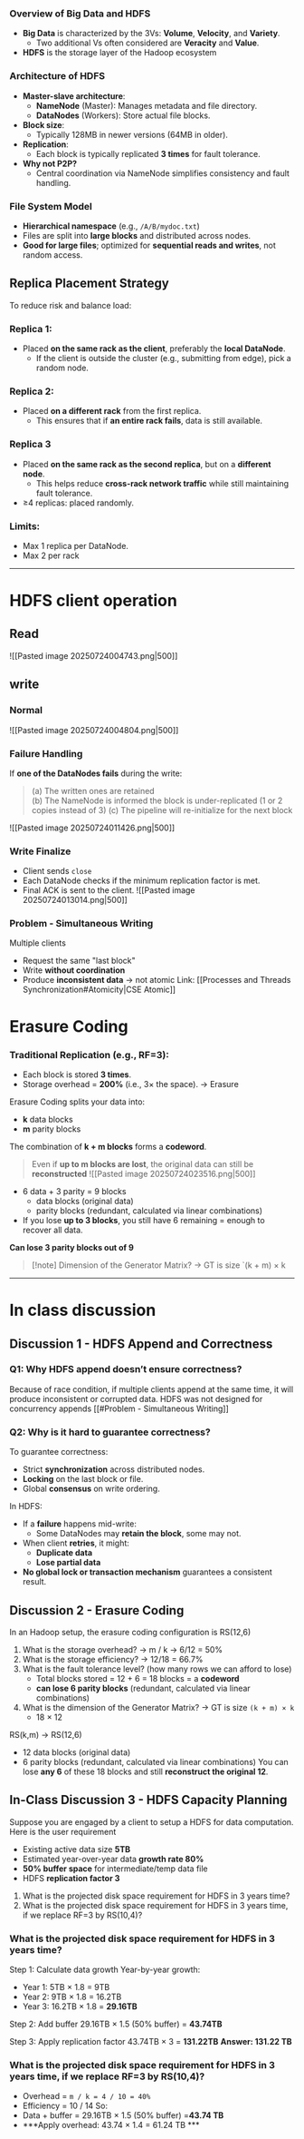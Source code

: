 
### **Overview of Big Data and HDFS**
- **Big Data** is characterized by the 3Vs: **Volume**, **Velocity**, and **Variety**. 
	- Two additional Vs often considered are **Veracity** and **Value**.
- **HDFS** is the storage layer of the Hadoop ecosystem

### **Architecture of HDFS**
- **Master-slave architecture**:
    - **NameNode** (Master): Manages metadata and file directory.
    - **DataNodes** (Workers): Store actual file blocks.
- **Block size**:
    - Typically 128MB in newer versions (64MB in older).
- **Replication**:
    - Each block is typically replicated **3 times** for fault tolerance.
- **Why not P2P?**
    - Central coordination via NameNode simplifies consistency and fault handling.

### **File System Model**
- **Hierarchical namespace** (e.g., `/A/B/mydoc.txt`)
- Files are split into **large blocks** and distributed across nodes.
- **Good for large files**; optimized for **sequential reads and writes**, not random access.

## **Replica Placement Strategy**
To reduce risk and balance load:
### Replica 1:
- Placed **on the same rack as the client**, preferably the **local DataNode**.
    - If the client is outside the cluster (e.g., submitting from edge), pick a random node.
### Replica 2:
- Placed **on a different rack** from the first replica.
    - This ensures that if **an entire rack fails**, data is still available.
### Replica 3
- Placed **on the same rack as the second replica**, but on a **different node**.
    - This helps reduce **cross-rack network traffic** while still maintaining fault tolerance.
- ≥4 replicas: placed randomly.
### Limits:
- Max 1 replica per DataNode.
- Max 2 per rack
---
# HDFS client operation

## Read
![[Pasted image 20250724004743.png|500]]
## write

### Normal
![[Pasted image 20250724004804.png|500]]
### Failure Handling
If **one of the DataNodes fails** during the write:
> (a) The written ones are retained  
> (b) The NameNode is informed the block is under-replicated (1 or 2 copies instead of 3) 
> (c) The pipeline will re-initialize for the next block

![[Pasted image 20250724011426.png|500]]
### Write Finalize
- Client sends `close`
- Each DataNode checks if the minimum replication factor is met.
- Final ACK is sent to the client.
![[Pasted image 20250724013014.png|500]]
### Problem - Simultaneous Writing
Multiple clients
- Request the same "last block"
- Write **without coordination**
- Produce **inconsistent data**
-> not atomic 
Link: [[Processes and Threads Synchronization#Atomicity|CSE Atomic]]
# Erasure Coding

### Traditional Replication (e.g., RF=3):
- Each block is stored **3 times**.
- Storage overhead = **200%** (i.e., 3× the space).
-> Erasure

Erasure Coding splits your data into:
- **k** data blocks
- **m** parity blocks

The combination of **k + m blocks** forms a **codeword**.
> Even if **up to m blocks are lost**, the original data can still be **reconstructed**
![[Pasted image 20250724023516.png|500]]
- 6 data + 3 parity = 9 blocks 
	- data blocks (original data)
	- parity blocks (redundant, calculated via linear combinations)
- If you lose **up to 3 blocks**, you still have 6 remaining = enough to recover all data.

**Can lose 3 parity blocks out of 9**

>[!note] Dimension of the Generator Matrix? -> GT is size `(k + m) × k

---
# In class discussion

## Discussion 1 - HDFS Append and Correctness

### Q1: Why HDFS append doesn’t ensure correctness?
Because of race condition, if multiple clients append at the same time, it will produce inconsistent or corrupted data. HDFS was not designed for concurrency appends
[[#Problem - Simultaneous Writing]]
### Q2: Why is it hard to guarantee correctness?
To guarantee correctness:
- Strict **synchronization** across distributed nodes.
- **Locking** on the last block or file.
- Global **consensus** on write ordering.

In HDFS:
- If a **failure** happens mid-write:
    - Some DataNodes may **retain the block**, some may not.
- When client **retries**, it might:    
    - **Duplicate data**
    - **Lose partial data**
- **No global lock or transaction mechanism** guarantees a consistent result.

## Discussion 2 - Erasure Coding
In an Hadoop setup, the erasure coding configuration is RS(12,6)
1. What is the storage overhead? -> m / k -> 6/12 = 50%
2. What is the storage efficiency? -> 12/18 = 66.7%
3. What is the fault tolerance level? (how many rows we can afford to lose)
	- Total blocks stored = 12 + 6 = 18 blocks = a **codeword**
	- **can lose 6 parity blocks** (redundant, calculated via linear combinations)
4. What is the dimension of the Generator Matrix? -> GT is size `(k + m) × k`
	- 18 × 12

RS(k,m) -> RS(12,6)
- 12 data blocks (original data)
- 6 parity blocks (redundant, calculated via linear combinations)
You can lose **any 6** of these 18 blocks and still **reconstruct the original 12**.

## In-Class Discussion 3 - HDFS Capacity Planning
Suppose you are engaged by a client to setup a HDFS for data
computation. Here is the user requirement
- Existing active data size **5TB**
- Estimated year-over-year data **growth rate 80%**
- **50% buffer space** for intermediate/temp data file
- HDFS **replication factor 3**
1. What is the projected disk space requirement for HDFS in 3 years time?
2. What is the projected disk space requirement for HDFS in 3 years time, if we replace RF=3 by RS(10,4)?

### What is the projected disk space requirement for HDFS in 3 years time?
Step 1: Calculate data growth
Year-by-year growth:
- Year 1: 5TB × 1.8 = 9TB
- Year 2: 9TB × 1.8 = 16.2TB
- Year 3: 16.2TB × 1.8 = **29.16TB**

Step 2: Add buffer
29.16TB × 1.5 (50% buffer) = **43.74TB**

Step 3: Apply replication factor
43.74TB × 3 = **131.22TB**
**Answer: 131.22 TB**

### What is the projected disk space requirement for HDFS in 3 years time, if we replace RF=3 by RS(10,4)?
- Overhead = `m / k = 4 / 10 = 40%`
- Efficiency = 10 / 14
So:
- Data + buffer = 29.16TB × 1.5 (50% buffer) =**43.74 TB**
- ***Apply overhead: 43.74 × 1.4 = 61.24 TB ***

